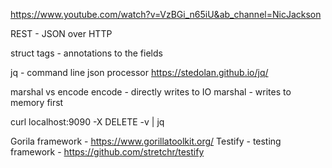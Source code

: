 https://www.youtube.com/watch?v=VzBGi_n65iU&ab_channel=NicJackson

REST - JSON over HTTP

struct tags - annotations to the fields

jq - command line json processor
https://stedolan.github.io/jq/

marshal vs encode
encode - directly writes to IO
marshal - writes to memory first

curl localhost:9090 -X DELETE -v | jq

Gorila framework - https://www.gorillatoolkit.org/
Testify - testing framework - https://github.com/stretchr/testify
